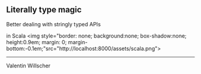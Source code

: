 ## Literally type magic

Better dealing with stringly typed APIs

in Scala <img style="border: none; background:none; box-shadow:none; height:0.9em; margin: 0; margin-bottom:-0.1em;"src="http://localhost:8000/assets/scala.png">

---
Valentin Willscher
